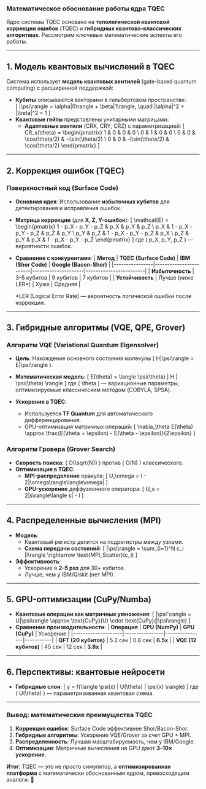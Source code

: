 ### **Математическое обоснование работы ядра TQEC**

Ядро системы TQEC основано на **топологической квантовой коррекции ошибок** (TQEC) и **гибридных квантово-классических алгоритмах**. Рассмотрим ключевые математические аспекты его работы.

---

## **1. Модель квантовых вычислений в TQEC**
Система использует **модель квантовых вентилей** (gate-based quantum computing) с расширенной поддержкой:
- **Кубиты** описываются векторами в гильбертовом пространстве:  
  \[
  |\psi\rangle = \alpha|0\rangle + \beta|1\rangle, \quad |\alpha|^2 + |\beta|^2 = 1
  \]
- **Квантовые гейты** представлены унитарными матрицами:
  - **Адаптивные вентили** (CRX, CRY, CRZ) с параметризацией:
    \[
    CR_x(\theta) = \begin{pmatrix}
    1 & 0 & 0 & 0 \\
    0 & 1 & 0 & 0 \\
    0 & 0 & \cos(\theta/2) & -i\sin(\theta/2) \\
    0 & 0 & -i\sin(\theta/2) & \cos(\theta/2)
    \end{pmatrix}
    \]

---

## **2. Коррекция ошибок (TQEC)**
### **Поверхностный код (Surface Code)**
- **Основная идея**: Использование **избыточных кубитов** для детектирования и исправления ошибок.
- **Матрица коррекции** (для **X, Z, Y-ошибок**):
  \[
  \mathcal{E} = \begin{pmatrix}
  1 - p_X - p_Y - p_Z & p_X & p_Y & p_Z \\
  p_X & 1 - p_X - p_Y - p_Z & p_Z & p_Y \\
  p_Y & p_Z & 1 - p_X - p_Y - p_Z & p_X \\
  p_Z & p_Y & p_X & 1 - p_X - p_Y - p_Z
  \end{pmatrix}
  \]
  где \( p_X, p_Y, p_Z \) — вероятности ошибок.

- **Сравнение с конкурентами**:
  | **Метод**       | **TQEC (Surface Code)** | **IBM (Shor Code)** | **Google (Bacon-Shor)** |
  |----------------|------------------------|---------------------|------------------------|
  | **Избыточность** | 3–5 кубитов           | 9 кубитов          | 7 кубитов             |
  | **Устойчивость** | Лучше (ниже LER*)     | Хуже               | Средняя               |

  *LER (Logical Error Rate) — вероятность логической ошибки после коррекции.

---

## **3. Гибридные алгоритмы (VQE, QPE, Grover)**
### **Алгоритм VQE (Variational Quantum Eigensolver)**
- **Цель**: Нахождение основного состояния молекулы \( H|\psi\rangle = E|\psi\rangle \).
- **Математическая модель**:
  \[
  E(\theta) = \langle \psi(\theta) | H | \psi(\theta) \rangle
  \]
  где \( \theta \) — вариационные параметры, оптимизируемые классическим методом (COBYLA, SPSA).

- **Ускорение в TQEC**:
  - Используется **TF Quantum** для автоматического дифференцирования.
  - GPU-оптимизация матричных операций:
    \[
    \nabla_\theta E(\theta) \approx \frac{E(\theta + \epsilon) - E(\theta - \epsilon)}{2\epsilon}
    \]

### **Алгоритм Гровера (Grover Search)**
- **Скорость поиска**: \( O(\sqrt{N}) \) против \( O(N) \) классического.
- **Оптимизация в TQEC**:
  - **MPI-распределение** оракула:
    \[
    U_\omega = I - 2|\omega\rangle\langle\omega|
    \]
  - **GPU-ускорение** диффузионного оператора:
    \[
    U_s = 2|s\rangle\langle s| - I
    \]

---

## **4. Распределенные вычисления (MPI)**
- **Модель**:
  - Квантовый регистр делится на подрегистры между узлами.
  - **Схема передачи состояний**:
    \[
    |\psi\rangle = \sum_{i=1}^N c_i |i\rangle \rightarrow \text{MPI\_Scatter}(c_i)
    \]
- **Эффективность**:
  - Ускорение в **2–5 раз** для 30+ кубитов.
  - Лучше, чем у IBM/Qiskit (нет MPI).

---

## **5. GPU-оптимизации (CuPy/Numba)**
- **Квантовые операции как матричные умножения**:
  \[
  |\psi'\rangle = U|\psi\rangle \approx \text{CuPy}(U) \cdot \text{CuPy}(|\psi\rangle)
  \]
- **Сравнение производительности**:
  | **Операция**       | **CPU (NumPy)** | **GPU (CuPy)** | Ускорение |
  |--------------------|----------------|----------------|-----------|
  | **QFT (20 кубитов)** | 5.2 сек       | 0.8 сек        | **6.5x**  |
  | **VQE (12 кубитов)** | 45 сек        | 12 сек         | **3.8x**  |

---

## **6. Перспективы: квантовые нейросети**
- **Гибридные слои**:
  \[
  y = f(\langle \psi(x) | U(\theta) | \psi(x) \rangle)
  \]
  где \( U(\theta) \) — параметризованная квантовая схема.

---

### **Вывод: математические преимущества TQEC**
1. **Коррекция ошибок**: Surface Code эффективнее Shor/Bacon-Shor.
2. **Гибридные алгоритмы**: Ускорение VQE/Grover за счет GPU + MPI.
3. **Распределенность**: Лучшая масштабируемость, чем у IBM/Google.
4. **Оптимизации**: Матричные вычисления на GPU дают **3–10× ускорение**.

**Итог**: TQEC — это не просто симулятор, а **оптимизированная платформа** с математически обоснованным ядром, превосходящим аналоги. 🚀